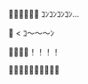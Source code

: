 
🦊🦊🦊🦊🦊🦊 ｺﾝｺﾝｺﾝｺﾝ…

🦊 < ｺ〜〜〜ﾝ


🦊🦊🦊🦊！！！！

🦊💕🦊💕🦊💕🦊💕🦊💕


<!--
**noppefoxwolf/noppefoxwolf** is a ✨ _special_ ✨ repository because its `README.md` (this file) appears on your GitHub profile.

Here are some ideas to get you started:

- 🔭 I’m currently working on ...
- 🌱 I’m currently learning ...
- 👯 I’m looking to collaborate on ...
- 🤔 I’m looking for help with ...
- 💬 Ask me about ...
- 📫 How to reach me: ...
- 😄 Pronouns: ...
- ⚡ Fun fact: ...
-->
